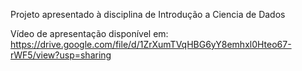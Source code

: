 Projeto apresentado à disciplina de Introdução a Ciencia de Dados

Vídeo de apresentação disponível em: https://drive.google.com/file/d/1ZrXumTVqHBG6yY8emhxl0Hteo67-rWF5/view?usp=sharing